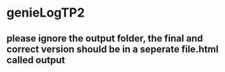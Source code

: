 # genieLogTP2
## please ignore the output folder, the final and correct version should be in a seperate file.html called output 
